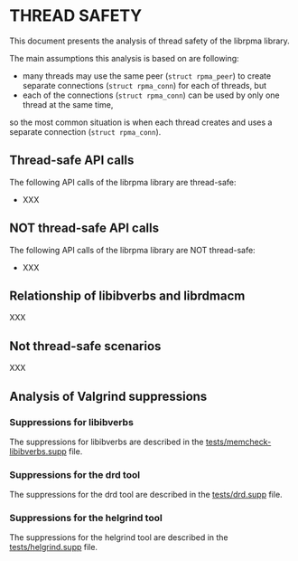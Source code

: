 # THREAD SAFETY

This document presents the analysis of thread safety of the librpma library.

The main assumptions this analysis is based on are following:
- many threads may use the same peer (`struct rpma_peer`) to create separate connections (`struct rpma_conn`) for each of threads, but
- each of the connections (`struct rpma_conn`) can be used by only one thread at the same time,

so the most common situation is when each thread creates and uses a separate connection (`struct rpma_conn`).

## Thread-safe API calls

The following API calls of the librpma library are thread-safe:
- XXX

## NOT thread-safe API calls

The following API calls of the librpma library are NOT thread-safe:
- XXX

## Relationship of libibverbs and librdmacm

XXX

## Not thread-safe scenarios

XXX

## Analysis of Valgrind suppressions

### Suppressions for libibverbs

The suppressions for libibverbs are described in the [tests/memcheck-libibverbs.supp](tests/memcheck-libibverbs.supp) file.

### Suppressions for the drd tool

The suppressions for the drd tool are described in the [tests/drd.supp](tests/drd.supp) file.

### Suppressions for the helgrind tool

The suppressions for the helgrind tool are described in the [tests/helgrind.supp](tests/helgrind.supp) file.
